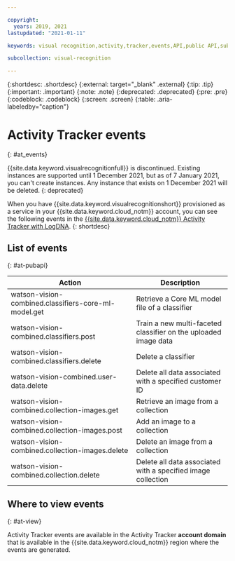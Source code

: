 ```yaml
---

copyright:
  years: 2019, 2021
lastupdated: "2021-01-11"

keywords: visual recognition,activity,tracker,events,API,public API,subscription,binding

subcollection: visual-recognition

---
```


{:shortdesc: .shortdesc}
{:external: target="_blank" .external}
{:tip: .tip}
{:important: .important}
{:note: .note}
{:deprecated: .deprecated}
{:pre: .pre}
{:codeblock: .codeblock}
{:screen: .screen}
{:table: .aria-labeledby="caption"}

# Activity Tracker events
{: #at_events}

{{site.data.keyword.visualrecognitionfull}} is discontinued. Existing instances are supported until 1 December 2021, but as of 7 January 2021, you can't create instances. Any instance that exists on 1 December 2021 will be deleted.
{: deprecated}

When you have {{site.data.keyword.visualrecognitionshort}} provisioned as a service in your {{site.data.keyword.cloud_notm}} account, you can see the following events in the [{{site.data.keyword.cloud_notm}} Activity Tracker with LogDNA](/docs/Activity-Tracker-with-LogDNA?topic=Activity-Tracker-with-LogDNA-getting-started).
{: shortdesc}

## List of events
{: #at-pubapi}

| Action | Description |
| -- | -- |
| watson-vision-combined.classifiers-core-ml-model.get | Retrieve a Core ML model file of a classifier |
| watson-vision-combined.classifiers.post | Train a new multi-faceted classifier on the uploaded image data |
| watson-vision-combined.classifiers.delete | Delete a classifier |
| watson-vision-combined.user-data.delete | Delete all data associated with a specified customer ID |
| watson-vision-combined.collection-images.get | Retrieve an image from a collection |
| watson-vision-combined.collection-images.post | Add an image to a collection |
| watson-vision-combined.collection-images.delete | Delete an image from a collection |
| watson-vision-combined.collection.delete | Delete all data associated with a specified image collection |

## Where to view events
{: #at-view}

Activity Tracker events are available in the Activity Tracker **account domain** that is available in the {{site.data.keyword.cloud_notm}} region where the events are generated.
